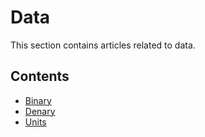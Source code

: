 Data
====

This section contains articles related to data.

## Contents

- [Binary](./binary/)
- [Denary](./denary/)
- [Units](./units/)
